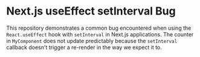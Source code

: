 # Next.js useEffect setInterval Bug

This repository demonstrates a common bug encountered when using the `React.useEffect` hook with `setInterval` in Next.js applications. The counter in `MyComponent` does not update predictably because the `setInterval` callback doesn't trigger a re-render in the way we expect it to.